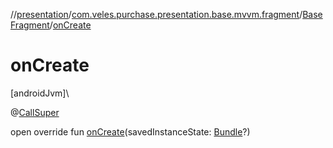 //[presentation](../../../index.md)/[com.veles.purchase.presentation.base.mvvm.fragment](../index.md)/[BaseFragment](index.md)/[onCreate](on-create.md)

# onCreate

[androidJvm]\

@[CallSuper](https://developer.android.com/reference/kotlin/androidx/annotation/CallSuper.html)

open override fun [onCreate](on-create.md)(savedInstanceState: [Bundle](https://developer.android.com/reference/kotlin/android/os/Bundle.html)?)
